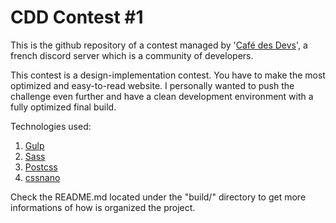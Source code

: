 # CDD Contest #1

This is the github repository of a contest managed by '[Café des Devs](https://discord.com/cafedesdevs)', a french discord server which is a community of developers.

This contest is a design-implementation contest. You have to make the most optimized and easy-to-read website.
I personally wanted to push the challenge even further and have a clean development environment with a fully optimized final build.

Technologies used:
1. [Gulp](https://github.com/gulpjs/gulp)
2. [Sass](https://github.com/sass/sass/blob/main/js-api-doc/compile.d.ts)
3. [Postcss](https://github.com/postcss/postcss)
4. [cssnano](https://github.com/cssnano/cssnano)

Check the README.md located under the "build/" directory to get more informations of how is organized the project.
